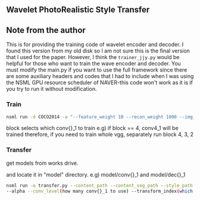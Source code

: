 ## Wavelet PhotoRealistic Style Transfer

## Note from the author
This is for providing the training code of wavelet encoder and decoder. I found this version from my old disk so I am not sure this is the final version that I used for the paper. However, I think the `trainer_jjy.py` would be helpful for those who want to train the wave encoder and decoder. You must modify the main.py if you want to use the full framework since there are some auxiliary headers and codes that I had to include when I was using the NSML GPU resource scheduler of NAVER-this code won't work as it is if you try to run it without modification.

### Train
```.bash
nsml run -d COCO2014 -a "--feature_weight 10 --recon_weight 1000 --img_size 256 --batch_size 32 --block 4(or 3 or 2)"
```

block selects which conv{}_1 to train
e.g) if block == 4, conv4_1 will be trained
therefore, if you need to train whole vgg, separately run block 4, 3, 2

### Transfer

get models from works drive.

and locate it in "model" directory. e.g) model/conv{}_1 and model/dec{}_1

```.bash
nsml run -e transfer.py --content_path --content_seg_path --style_path --style_seg_path
--alpha --conv_level(how many conv{}_1 to use) --transform_index(which component to transfer)
```
